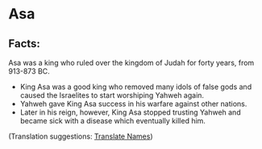 # Asa #

## Facts: ##

Asa was a king who ruled over the kingdom of Judah for forty years, from 913-873 BC.

* King Asa was a good king who removed many idols of false gods and caused the Israelites to start worshiping Yahweh again.
* Yahweh gave King Asa success in his warfare against other nations.
* Later in his reign, however, King Asa stopped trusting Yahweh and became sick with a disease which eventually killed him.

(Translation suggestions: [Translate Names](https://git.door43.org/Door43/en-ta-translate-vol1/src/master/content/translate_names.md))

